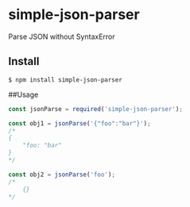 # simple-json-parser
Parse JSON without SyntaxError

## Install
```
$ npm install simple-json-parser
```

##Usage
```js
const jsonParse = required('simple-json-parser');

const obj1 = jsonParse('{"foo":"bar"}');
/* 
{
    "foo: "bar"
}
*/

const obj2 = jsonParse('foo');
/*
    {}
*/
```